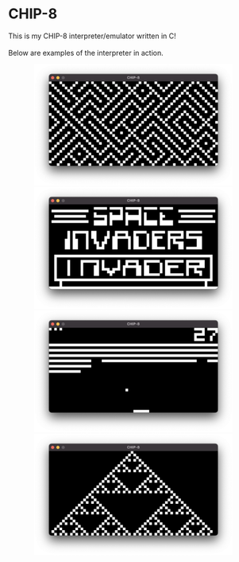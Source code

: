 # CHIP-8
This is my CHIP-8 interpreter/emulator written in C!
<br></br>
Below are examples of the interpreter in action.

<p align = "center">
  <img src="chip8_maze.png" width = "400"/>
  <img src="chip8_space_invaders.png" width = "400"/>
  <img src="chip8_breakout.png" width = "400"/>
  <img src = "chip8_sierpinski.png" width = "400"/>
</p>
